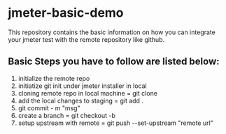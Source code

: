 # jmeter-basic-demo

This repository contains the basic information on how you can integrate your jmeter test with the remote repository like github.

## Basic Steps you have to follow are listed below:

1. initialize the remote repo
2. initiatize git init under jmeter installer in local
3. cloning remote repo in local machine = git clone <remote-repo url>
4. add the local changes to staging = git add .
5. git commit - m "msg"
6. create a branch = git checkout -b <branch name>
7. setup upstream with remote = git push --set-upstream "remote url" <branch-name>
